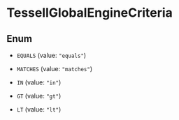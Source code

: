 

# TessellGlobalEngineCriteria

## Enum


* `EQUALS` (value: `"equals"`)

* `MATCHES` (value: `"matches"`)

* `IN` (value: `"in"`)

* `GT` (value: `"gt"`)

* `LT` (value: `"lt"`)



